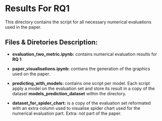 # Results For RQ1

This directory contains the script for all necessary numerical evaluations used in the paper.

## Files & Diretories Description:

- **evaluation_two_metric.ipynb:** contains numerical evaluation results for **RQ 1**

- **paper_visualisations.ipynb:** contians the generation of the graphics used on the paper.
- **predicting_with_models:** contains one script per model. Each script apply a model on the evaluation set and store its result in a copy of the dataset **models_prediction_dataset** within the directory.
- **dataset_for_spider_chart:** is a copy of the evaluation set reformated with an extra column used to visualise spider chart used for the numerical evaluation part. Extra: not part of the paper.





